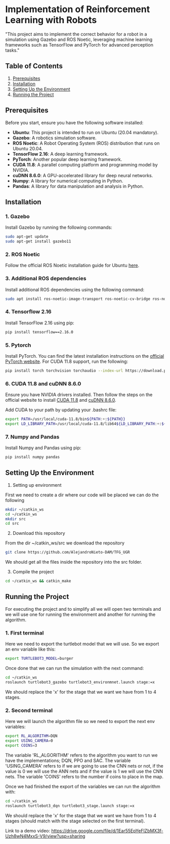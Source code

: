 # Implementation of Reinforcement Learning with Robots

"This project aims to implement the correct behavior for a robot in a simulation using Gazebo and ROS Noetic, leveraging machine learning frameworks such as TensorFlow and PyTorch for advanced perception tasks."

## Table of Contents

1. [Prerequisites](#prerequisites)
2. [Installation](#installation)
3. [Setting Up the Environment](#setting-up-the-environment)
4. [Running the Project](#running-the-project)

## Prerequisites

Before you start, ensure you have the following software installed:

- **Ubuntu**: This project is intended to run on Ubuntu (20.04 mandatory).
- **Gazebo**: A robotics simulation software.
- **ROS Noetic**: A Robot Operating System (ROS) distribution that runs on Ubuntu 20.04.
- **TensorFlow 2.16**: A deep learning framework.
- **PyTorch**: Another popular deep learning framework.
- **CUDA 11.8**: A parallel computing platform and programming model by NVIDIA.
- **cuDNN 8.6.0**: A GPU-accelerated library for deep neural networks.
- **Numpy**: A library for numerical computing in Python.
- **Pandas**: A library for data manipulation and analysis in Python.

## Installation

### 1. Gazebo

Install Gazebo by running the following commands:

```bash
sudo apt-get update
sudo apt-get install gazebo11
```

### 2. ROS Noetic

Follow the official ROS Noetic installation guide for Ubuntu [here](https://wiki.ros.org/noetic/Installation/Ubuntu).


### 3. Additional ROS dependencies

Install additional ROS dependencies using the following command:

```bash
sudo apt install ros-noetic-image-transport ros-noetic-cv-bridge ros-noetic-vision-opencv python3-opencv libopencv-dev ros-noetic-image-proc
```

### 4. Tensorflow 2.16

Install TensorFlow 2.16 using pip:

```bash
pip install tensorflow==2.16.0
```

### 5. Pytorch

Install PyTorch. You can find the latest installation instructions on the [official PyTorch website](https://pytorch.org/get-started/previous-versions/). For CUDA 11.8 support, run the following:

```bash
pip install torch torchvision torchaudio --index-url https://download.pytorch.org/whl/cu118
```

### 6. CUDA 11.8 and cuDNN 8.6.0

Ensure you have NVIDIA drivers installed. Then follow the steps on the official website to install [CUDA 11.8](https://developer.nvidia.com/cuda-11-8-0-download-archive) and [cuDNN 8.6.0](https://docs.nvidia.com/deeplearning/cudnn/archives/cudnn-860/install-guide/index.html).

Add CUDA to your path by updating your .bashrc file:
```bash
export PATH=/usr/local/cuda-11.8/bin${PATH:+:${PATH}}
export LD_LIBRARY_PATH=/usr/local/cuda-11.8/lib64${LD_LIBRARY_PATH:+:${LD_LIBRARY_PATH}}
```

### 7. Numpy and Pandas

Install Numpy and Pandas using pip:

```bash
pip install numpy pandas
```

## Setting Up the Environment

1. Setting up environment

First we need to create a dir where our code will be placed we can do the following

```bash
mkdir ~/catkin_ws
cd ~/catkin_ws
mkdir src
cd src
```

2. Download this repository

From the dir ~/catkin_ws/src we download the repository

```bash
git clone https://github.com/AlejandroNieto-DAM/TFG_UGR
```

We should get all the files inside the repository into the src folder.

3. Compile the project

```bash
cd ~/catkin_ws && catkin_make
```

## Running the Project

For executing the project and to simplify all we will open two terminals and we will use one for running the environment and another for running the algorithm.

### 1. First terminal

Here we need to export the turtlebot model that we will use. So we export an env variable like this:

```bash
export TURTLEBOT3_MODEL=burger
```

Once done that we can run the simulation with the next command:

```bash
cd ~/catkin_ws
roslaunch turtlebot3_gazebo turtlebot3_environmnet.launch stage:=x
```

We should replace the 'x' for the stage that we want we have from 1 to 4 stages.


### 2. Second terminal

Here we will launch the algorithm file so we need to export the next env variables:


```bash
export RL_ALGORITHM=DQN
export USING_CAMERA=0
export COINS=3
```

The variable 'RL_ALGORITHM' refers to the algorithm you want to run we have the implementations; DQN, PPO and SAC.
The variable 'USING_CAMERA' refers to if we are going to use the CNN nets or not, if the value is 0 we will use the ANN nets and if the value is 1 we will use the CNN nets.
The variable 'COINS' refers to the number if coins to place in the map.


Once we had finished the export of the variables we can run the algorithm with:

```bash
cd ~/catkin_ws
roslaunch turtlebot3_dqn turtlebot3_stage.launch stage:=x
```

We should replace the 'x' for the stage that we want we have from 1 to 4 stages (should match with the stage selected on the first terminal).


Link to a demo video: https://drive.google.com/file/d/1Ear55EpYeFlZbMX3f-Uzh8wN4MxxS-V9/view?usp=sharing

